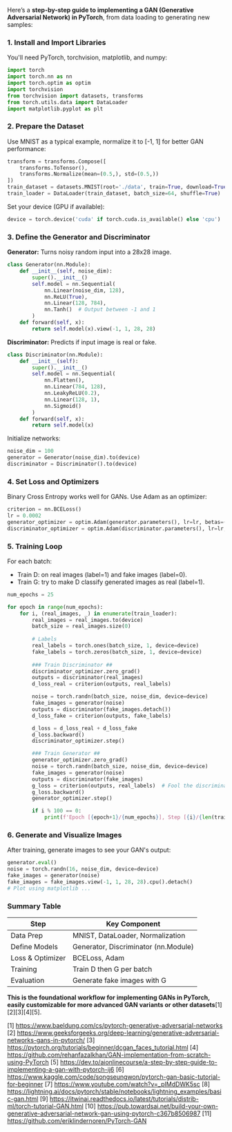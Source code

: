 Here’s a **step-by-step guide to implementing a GAN (Generative Adversarial Network) in PyTorch**, from data loading to generating new samples:

### 1. Install and Import Libraries

You'll need PyTorch, torchvision, matplotlib, and numpy:

```python
import torch
import torch.nn as nn
import torch.optim as optim
import torchvision
from torchvision import datasets, transforms
from torch.utils.data import DataLoader
import matplotlib.pyplot as plt
```

### 2. Prepare the Dataset

Use MNIST as a typical example, normalize it to [-1, 1] for better GAN performance:

```python
transform = transforms.Compose([
    transforms.ToTensor(),
    transforms.Normalize(mean=(0.5,), std=(0.5,))
])
train_dataset = datasets.MNIST(root='./data', train=True, download=True, transform=transform)
train_loader = DataLoader(train_dataset, batch_size=64, shuffle=True)
```
Set your device (GPU if available):

```python
device = torch.device('cuda' if torch.cuda.is_available() else 'cpu')
```

### 3. Define the Generator and Discriminator

**Generator:** Turns noisy random input into a 28x28 image.

```python
class Generator(nn.Module):
    def __init__(self, noise_dim):
        super().__init__()
        self.model = nn.Sequential(
            nn.Linear(noise_dim, 128),
            nn.ReLU(True),
            nn.Linear(128, 784),
            nn.Tanh()  # Output between -1 and 1
        )
    def forward(self, x):
        return self.model(x).view(-1, 1, 28, 28)
```

**Discriminator:** Predicts if input image is real or fake.

```python
class Discriminator(nn.Module):
    def __init__(self):
        super().__init__()
        self.model = nn.Sequential(
            nn.Flatten(),
            nn.Linear(784, 128),
            nn.LeakyReLU(0.2),
            nn.Linear(128, 1),
            nn.Sigmoid()
        )
    def forward(self, x):
        return self.model(x)
```
Initialize networks:

```python
noise_dim = 100
generator = Generator(noise_dim).to(device)
discriminator = Discriminator().to(device)
```

### 4. Set Loss and Optimizers

Binary Cross Entropy works well for GANs. Use Adam as an optimizer:

```python
criterion = nn.BCELoss()
lr = 0.0002
generator_optimizer = optim.Adam(generator.parameters(), lr=lr, betas=(0.5, 0.999))
discriminator_optimizer = optim.Adam(discriminator.parameters(), lr=lr, betas=(0.5, 0.999))
```

### 5. Training Loop

For each batch:
- Train D: on real images (label=1) and fake images (label=0).
- Train G: try to make D classify generated images as real (label=1).

```python
num_epochs = 25

for epoch in range(num_epochs):
    for i, (real_images, _) in enumerate(train_loader):
        real_images = real_images.to(device)
        batch_size = real_images.size(0)
        
        # Labels
        real_labels = torch.ones(batch_size, 1, device=device)
        fake_labels = torch.zeros(batch_size, 1, device=device)
        
        ### Train Discriminator ##
        discriminator_optimizer.zero_grad()
        outputs = discriminator(real_images)
        d_loss_real = criterion(outputs, real_labels)

        noise = torch.randn(batch_size, noise_dim, device=device)
        fake_images = generator(noise)
        outputs = discriminator(fake_images.detach())
        d_loss_fake = criterion(outputs, fake_labels)

        d_loss = d_loss_real + d_loss_fake
        d_loss.backward()
        discriminator_optimizer.step()

        ### Train Generator ##
        generator_optimizer.zero_grad()
        noise = torch.randn(batch_size, noise_dim, device=device)
        fake_images = generator(noise)
        outputs = discriminator(fake_images)
        g_loss = criterion(outputs, real_labels)  # Fool the discriminator!
        g_loss.backward()
        generator_optimizer.step()

        if i % 100 == 0:
            print(f'Epoch [{epoch+1}/{num_epochs}], Step [{i}/{len(train_loader)}], D Loss: {d_loss.item():.4f}, G Loss: {g_loss.item():.4f}')
```

### 6. Generate and Visualize Images

After training, generate images to see your GAN's output:

```python
generator.eval()
noise = torch.randn(16, noise_dim, device=device)
fake_images = generator(noise)
fake_images = fake_images.view(-1, 1, 28, 28).cpu().detach()
# Plot using matplotlib ...
```

### Summary Table

| Step                | Key Component                       |
|---------------------|-------------------------------------|
| Data Prep           | MNIST, DataLoader, Normalization    |
| Define Models       | Generator, Discriminator (nn.Module)|
| Loss & Optimizer    | BCELoss, Adam                       |
| Training            | Train D then G per batch            |
| Evaluation          | Generate fake images with G         |

**This is the foundational workflow for implementing GANs in PyTorch, easily customizable for more advanced GAN variants or other datasets**[1][2][3][4][5].

[1] https://www.baeldung.com/cs/pytorch-generative-adversarial-networks
[2] https://www.geeksforgeeks.org/deep-learning/generative-adversarial-networks-gans-in-pytorch/
[3] https://pytorch.org/tutorials/beginner/dcgan_faces_tutorial.html
[4] https://github.com/rehanfazalkhan/GAN-implementation-from-scratch-using-PyTorch
[5] https://dev.to/aionlinecourse/a-step-by-step-guide-to-implementing-a-gan-with-pytorch-ij6
[6] https://www.kaggle.com/code/songseungwon/pytorch-gan-basic-tutorial-for-beginner
[7] https://www.youtube.com/watch?v=_pIMdDWK5sc
[8] https://lightning.ai/docs/pytorch/stable/notebooks/lightning_examples/basic-gan.html
[9] https://itwinai.readthedocs.io/latest/tutorials/distrib-ml/torch-tutorial-GAN.html
[10] https://pub.towardsai.net/build-your-own-generative-adversarial-network-gan-using-pytorch-c367b8506987
[11] https://github.com/eriklindernoren/PyTorch-GAN
